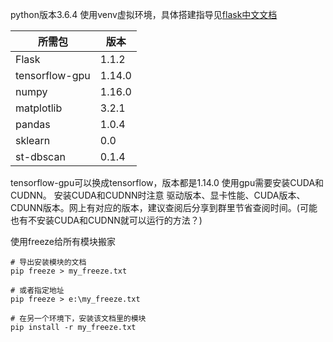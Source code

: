 python版本3.6.4
使用venv虚拟环境，具体搭建指导见[flask中文文档](https://dormousehole.readthedocs.io/en/latest/)

|所需包|版本|
|--|--|
|Flask|1.1.2|
|tensorflow-gpu|1.14.0|
|numpy|1.16.0|
|matplotlib|3.2.1|
|pandas|1.0.4|
|sklearn|0.0|
|st-dbscan|0.1.4|
tensorflow-gpu可以换成tensorflow，版本都是1.14.0
使用gpu需要安装CUDA和CUDNN。
安装CUDA和CUDNN时注意 驱动版本、显卡性能、CUDA版本、CDUNN版本。网上有对应的版本，建议查阅后分享到群里节省查阅时间。(可能也有不安装CUDA和CUDNN就可以运行的方法？)

使用freeze给所有模块搬家
```
# 导出安装模块的文档
pip freeze > my_freeze.txt

# 或者指定地址
pip freeze > e:\my_freeze.txt

# 在另一个环境下，安装该文档里的模块
pip install -r my_freeze.txt
```